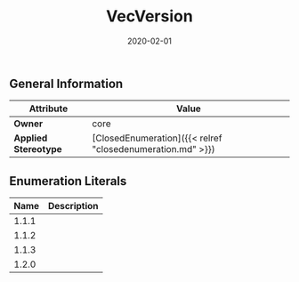 ﻿---
title: VecVersion
toc: false
type: specs
date: "2020-02-01"
draft: false
specification: VEC
version: 1.2.0
documentType: "Recommendation"
elementType: Class
classes:
  - VecVersion
menu_name: vec-1.2.0
---

## General Information

| Attribute               | Value |
|-------------------------|-------|
| **Owner**               | core |
| **Applied Stereotype**  | [ClosedEnumeration]({{< relref "closedenumeration.md" >}})<br/>  |

## Enumeration Literals
| Name          | **Description** |
|---------------|-----------------|
| 1.1.1 |  |
| 1.1.2 |  |
| 1.1.3 |  |
| 1.2.0 |  |
